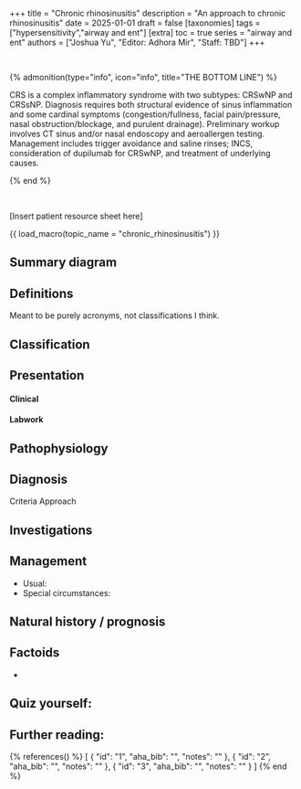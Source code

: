 +++
title = "Chronic rhinosinusitis"
description = "An approach to chronic rhinosinusitis"
date = 2025-01-01
draft = false
[taxonomies]
tags = ["hypersensitivity","airway and ent"]
[extra]
toc = true
series = "airway and ent"
authors = ["Joshua Yu", "Editor: Adhora Mir", "Staff: TBD"]
+++

<div style="padding-top:1rem;">
</div>

{% admonition(type="info", icon="info", title="THE BOTTOM LINE") %}

CRS is a complex inflammatory syndrome with two subtypes: CRSwNP and CRSsNP. Diagnosis requires both structural evidence of sinus inflammation and some cardinal symptoms (congestion/fullness, facial pain/pressure, nasal obstruction/blockage, and purulent drainage). Preliminary workup involves CT sinus and/or nasal endoscopy and aeroallergen testing. Management includes trigger avoidance and saline rinses; INCS, consideration of dupilumab for CRSwNP, and treatment of underlying causes.

{% end %}

<br>

[Insert patient resource sheet here]

{{ load_macro(topic_name = "chronic_rhinosinusitis") }}

## Summary diagram

## Definitions

Meant to be purely acronyms, not classifications I think.

## Classification

## Presentation

#### Clinical

#### Labwork

## Pathophysiology

## Diagnosis

Criteria
Approach

## Investigations

## Management

- Usual:
- Special circumstances:

## Natural history / prognosis

## Factoids

-

## Quiz yourself:

## Further reading:

{% references() %}
[
{
"id": "1",
"aha_bib": "",
"notes": ""
},
{
"id": "2",
"aha_bib": "",
"notes": ""
},
{
"id": "3",
"aha_bib": "",
"notes": ""
}
]
{% end %}
